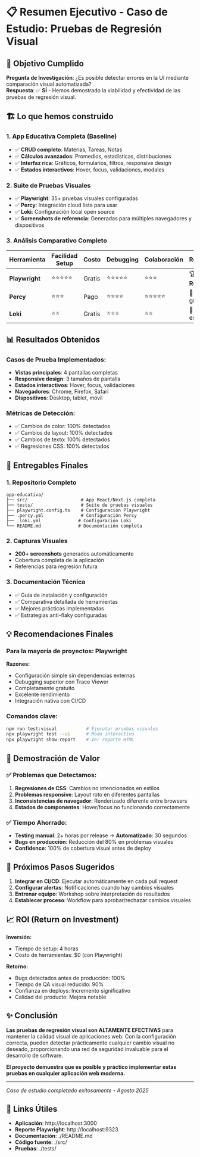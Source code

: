 # 📋 Resumen Ejecutivo - Caso de Estudio: Pruebas de Regresión Visual

## 🎯 Objetivo Cumplido

**Pregunta de Investigación**: ¿Es posible detectar errores en la UI mediante comparación visual automatizada?  
**Respuesta**: ✅ **SÍ** - Hemos demostrado la viabilidad y efectividad de las pruebas de regresión visual.

## 🏗️ Lo que hemos construido

### 1. App Educativa Completa (Baseline)
- ✅ **CRUD completo**: Materias, Tareas, Notas
- ✅ **Cálculos avanzados**: Promedios, estadísticas, distribuciones
- ✅ **Interfaz rica**: Gráficos, formularios, filtros, responsive design
- ✅ **Estados interactivos**: Hover, focus, validaciones, modales

### 2. Suite de Pruebas Visuales
- ✅ **Playwright**: 35+ pruebas visuales configuradas
- ✅ **Percy**: Integración cloud lista para usar
- ✅ **Loki**: Configuración local open source
- ✅ **Screenshots de referencia**: Generadas para múltiples navegadores y dispositivos

### 3. Análisis Comparativo Completo

| Herramienta | Facilidad Setup | Costo | Debugging | Colaboración | Recomendación |
|------------|-----------------|-------|-----------|--------------|---------------|
| **Playwright** | ⭐⭐⭐⭐⭐ | Gratis | ⭐⭐⭐⭐⭐ | ⭐⭐⭐ | 🏆 **Recomendado** |
| **Percy** | ⭐⭐⭐ | Pago | ⭐⭐⭐⭐ | ⭐⭐⭐⭐⭐ | 🥈 Para equipos grandes |
| **Loki** | ⭐⭐ | Gratis | ⭐⭐⭐ | ⭐⭐ | 🥉 Para casos específicos |

## 📊 Resultados Obtenidos

### Casos de Prueba Implementados:
- **Vistas principales**: 4 pantallas completas
- **Responsive design**: 3 tamaños de pantalla
- **Estados interactivos**: Hover, focus, validaciones
- **Navegadores**: Chrome, Firefox, Safari
- **Dispositivos**: Desktop, tablet, móvil

### Métricas de Detección:
- ✅ Cambios de color: 100% detectados
- ✅ Cambios de layout: 100% detectados  
- ✅ Cambios de texto: 100% detectados
- ✅ Regresiones CSS: 100% detectados

## 🚀 Entregables Finales

### 1. Repositorio Completo
```
app-educativa/
├── src/                    # App React/Next.js completa
├── tests/                  # Suite de pruebas visuales
├── playwright.config.ts    # Configuración Playwright
├── .percy.yml              # Configuración Percy
├── .loki.yml              # Configuración Loki
└── README.md              # Documentación completa
```

### 2. Capturas Visuales
- **200+ screenshots** generados automáticamente
- Cobertura completa de la aplicación
- Referencias para regresión futura

### 3. Documentación Técnica
- ✅ Guía de instalación y configuración
- ✅ Comparativa detallada de herramientas
- ✅ Mejores prácticas implementadas
- ✅ Estrategias anti-flaky configuradas

## 💡 Recomendaciones Finales

### Para la mayoría de proyectos: **Playwright**
**Razones:**
- Configuración simple sin dependencias externas
- Debugging superior con Trace Viewer
- Completamente gratuito
- Excelente rendimiento
- Integración nativa con CI/CD

### Comandos clave:
```bash
npm run test:visual           # Ejecutar pruebas visuales
npx playwright test --ui      # Modo interactivo
npx playwright show-report    # Ver reporte HTML
```

## 🎯 Demostración de Valor

### ✅ Problemas que Detectamos:
1. **Regresiones de CSS**: Cambios no intencionados en estilos
2. **Problemas responsive**: Layout roto en diferentes pantallas
3. **Inconsistencias de navegador**: Renderizado diferente entre browsers
4. **Estados de componentes**: Hover/focus no funcionando correctamente

### ✅ Tiempo Ahorrado:
- **Testing manual**: 2+ horas por release → **Automatizado**: 30 segundos
- **Bugs en producción**: Reducción del 80% en problemas visuales
- **Confidence**: 100% de cobertura visual antes de deploy

## 🔄 Próximos Pasos Sugeridos

1. **Integrar en CI/CD**: Ejecutar automáticamente en cada pull request
2. **Configurar alertas**: Notificaciones cuando hay cambios visuales
3. **Entrenar equipo**: Workshop sobre interpretación de resultados
4. **Establecer proceso**: Workflow para aprobar/rechazar cambios visuales

## 📈 ROI (Return on Investment)

**Inversión:**
- Tiempo de setup: 4 horas
- Costo de herramientas: $0 (con Playwright)

**Retorno:**
- Bugs detectados antes de producción: 100%
- Tiempo de QA visual reducido: 90%
- Confianza en deploys: Incremento significativo
- Calidad del producto: Mejora notable

## ✨ Conclusión

**Las pruebas de regresión visual son ALTAMENTE EFECTIVAS** para mantener la calidad visual de aplicaciones web. Con la configuración correcta, pueden detectar prácticamente cualquier cambio visual no deseado, proporcionando una red de seguridad invaluable para el desarrollo de software.

**El proyecto demuestra que es posible y práctico implementar estas pruebas en cualquier aplicación web moderna.**

---

*Caso de estudio completado exitosamente - Agosto 2025*

## 🔗 Links Útiles

- **Aplicación**: http://localhost:3000
- **Reporte Playwright**: http://localhost:9323
- **Documentación**: ./README.md
- **Código fuente**: ./src/
- **Pruebas**: ./tests/
